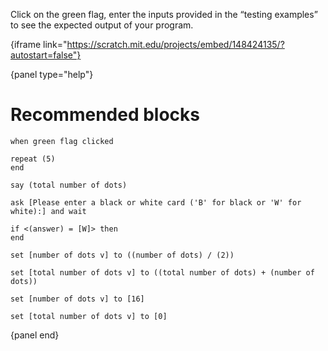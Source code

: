 Click on the green flag, enter the inputs provided in the “testing examples” to see the expected output of your program.

{iframe link="https://scratch.mit.edu/projects/embed/148424135/?autostart=false"}

{panel type="help"}

# Recommended blocks

```scratch:split:random
when green flag clicked

repeat (5)
end

say (total number of dots)

ask [Please enter a black or white card ('B' for black or 'W' for white):] and wait

if <(answer) = [W]> then
end
```

```scratch:split:random
set [number of dots v] to ((number of dots) / (2))

set [total number of dots v] to ((total number of dots) + (number of dots))

set [number of dots v] to [16]

set [total number of dots v] to [0]
```

{panel end}
